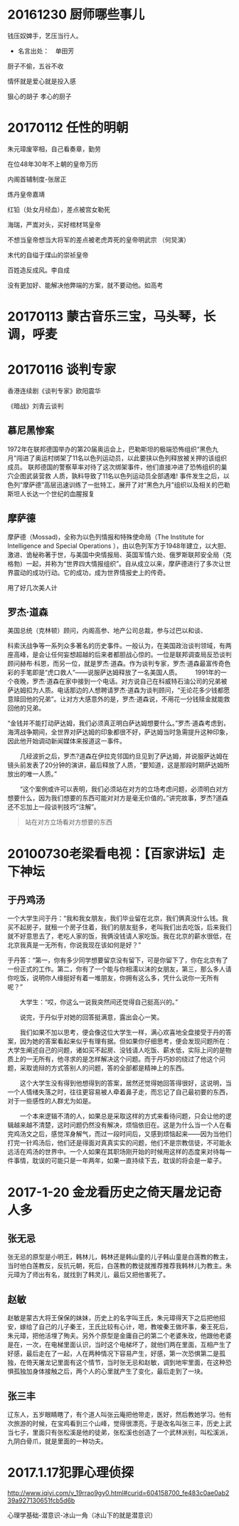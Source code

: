 # 20161230 厨师哪些事儿

钱压奴婢手，艺压当行人。
- 名言出处：　单田芳

厨子不偷，五谷不收

情怀就是爱心就是投入感

狠心的胡子 孝心的厨子

# 20170112 任性的明朝

朱元璋废宰相，自己看奏章，勤劳

在位48年30年不上朝的皇帝万历

内阁首辅制度-张居正

炼丹皇帝嘉靖

红铅（处女月经血），差点被宫女勒死

海瑞，严嵩对头，买好棺材骂皇帝

不想当皇帝想当大将军的差点被老虎弄死的皇帝明武宗
（何炅演）

末代的自缢于煤山的崇祯皇帝

百姓造反成风。李自成

没有更加好、能解决他弊端的方案，就不要动他。如高考

# 20170113 蒙古音乐三宝，马头琴，长调，呼麦

# 20170116 谈判专家

香港连续剧《谈判专家》欧阳震华

《暗战》刘青云谈判

## 慕尼黑惨案

 1972年在联邦德国举办的第20届奥运会上，巴勒斯坦的极端恐怖组织“黑色九月”闯进了奥运村绑架了11名以色列运动员，以此要挟以色列释放被关押的该组织成员。 联邦德国的警察草率对待了这次绑架事件，他们直接冲进了恐怖组织的巢穴企图武装营救 人质，孰料导致了11名以色列运动员全部遇难! 事件发生之后，以色列“摩萨德”高层迅速训练了一批特工，展开了对“黑色九月”组织以及相关的巴勒斯坦人长达一个世纪的血腥报复

## 摩萨德

摩萨德（Mossad)，全称为以色列情报和特殊使命局（The Institute for Intelligence and Special Operations ），由以色列军方于1948年建立，以大胆、激进、诡秘称著于世，与美国中央情报局、英国军情六处、俄罗斯联邦安全局（克格勃）一起，并称为“世界四大情报组织”。自从成立以来，摩萨德进行了多次让世界震动的成功行动。它的成功，成为世界情报史上的传奇。

用了好几次美人计
 
## 罗杰·道森

美国总统（克林顿）顾问，内阁高参、地产公司总裁，参与过巴以和谈、 

科索沃战争等一系列众多著名的历史事件。一般认为，在美国政治谈判领域，有两座高峰，是会让任何妄想超越的后来者都胆战心惊的。一位是联邦调查局反恐谈判顾问赫布·科恩，而另一位，就是罗杰·道森。作为谈判专家，罗杰·道森最富传奇色彩的手笔即是“虎口救人”——说服萨达姆释放了一名美国人质。
　　1991年的一个夜晚，罗杰·道森在家中接到一个电话。对方说自己在科威特石油公司的兄弟被萨达姆扣为人质。电话那边的人想聘请罗杰·道森为谈判顾问，“无论花多少钱都愿意赎回他的兄弟”。让对方大感意外的是，罗杰·道森说，不用花一分钱赎金就能救回他的兄弟。 

“金钱并不能打动萨达姆，我们必须真正明白萨达姆想要什么。”罗杰·道森考虑到，海湾战争期间，全世界对萨达姆的印象都很不好，萨达姆当时急需提升这种印象，因此他开始调动新闻媒体来报道这一事件。

　　几经波折之后，罗杰?道森在伊拉克邻国约旦见到了萨达姆，并说服萨达姆在镜头前发表了20分钟的演讲，最后释放了人质，“要知道，这是那段时期萨达姆所放出的唯一人质。”

　　“这个案例或许可以表明，我们必须站在对方的立场考虑问题，必须明白对方想要什么，因为我们想要的东西可能对对方是毫无价值的。”讲完故事，罗杰?道森还不忘加上一段谈判技巧“注解”。

> 站在对方立场看对方想要的东西

# 20100730老梁看电视：【百家讲坛】走下神坛

## 于丹鸡汤

一个大学生问于丹：“我和我女朋友，我们毕业留在北京，我们俩真没什么钱。我买不起房子，就租一个房子住着，我们的朋友挺多，老叫我们出去吃饭，后来我们就不好意思去了，老吃人家的饭，我俩没钱请人家吃饭。我在北京的薪水很低，在北京我真是一无所有，你说我现在该如何是好？”

于丹答：“第一，你有多少同学想要留京没有留下，可是你留下了，你在北京有了一份正式的工作。第二，你有了一个能与你相濡以沫的女朋友，第三，那么多人请你吃饭，说明你人缘挺好有着一堆朋友，你拥有这么多，凭什么说你一无所有呢？”

　　大学生：“哎，你这么一说我突然间还觉得自己挺高兴的。”

　　说完，于丹似乎对她的回答挺满意，露出会心一笑。

　　我们如果不加以思考，便会像这位大学生一样，满心欢喜地全盘接受于丹的答案，因为她的答案看起来似乎有理有据。但如果你仔细思考，便会发现问题所在：大学生阐述自己的问题，诸如买不起房、没钱请人吃饭、薪水低，实际上问的是物质上的一无所有，他寻求的是怎样解决这个问题。而于丹巧妙的绕过了他这个问题，采取诡辩的方式答别人的问题，答的全部都是精神上的东西。

　　这个大学生没有得到他想得到的答案，居然还觉得她回答得很好，这说明，当一个人情绪失落之时，往往更容易被人牵着鼻子走，而忘记了自己最初要的东西，对于一些感性的人群尤为如是。

　　一个本来逻辑不清的人，如果总是采取这样的方式来看待问题，只会让他的逻辑越来越不清楚，这时问题仍然没有解决，烦恼依旧在。这是为什么当一个人在看完鸡汤文之后，感觉浑身解气，而过一段时间后，又感到烦恼起来——因为当他们打完一针鸡汤后，他们还是得面对真真实实的问题，他们不是宗教信徒，不可能永远活在鸡汤的世界中。一个人如果在其职场刚开始的时候用这样的态度来对待每一件事情，耽误的可能只是一年两年，如果一直持续下去，耽误的将会是一辈子。

# 2017-1-20  金龙看历史之倚天屠龙记奇人多

## 张无忌

张无忌的原型是小明王，韩林儿，韩林还是韩山童的儿子韩山童是白莲教的教主，当时他白莲教反，反抗元朝，死后，白莲教的教徒就推荐推荐我韩林儿为教主。朱元璋为了师出有名，就找到了韩灵儿，最后又把他害死了。

## 赵敏

赵敏是蒙古大将王保保的妹妹，历史上的名字叫王氏，朱元璋得天下之后把他招安，嫁给了自己的儿子秦王，王氏比较有心计，嗯，教唆秦王做坏事，秦王死后，朱元璋，把他活埋了殉夫。另外个原型是金庸自己的第二个老婆朱玫，他跟他老婆是在，一次，在电梯里面认识，当时这个电梯坏了，就他们两在里面，互相产生了好感，最后走在了一起，人在两种情况下容易产生，好感，第一次恐惧第二是孤独，在倚天屠龙记里面有这个情节，当时张无忌和赵敏，调到地牢里面，在这种恐惧孤独加身体接触之后，两个人的心里就产生了变化，最后走到了一块。

## 张三丰

辽东人，五岁眼睛瞎了，有个道人叫张云庵把他带走，医好，然后教她学习。他有次旅游的时候，在宝鸡看到三个山峰，觉得很漂亮，于是改名叫张三丰，历史上武当七子，里面只有张松溪是他的徒弟，张松溪也创造了一个武林派别，叫松溪派，九阴白骨爪，就是里面的一种功夫。

# 2017.1.17犯罪心理侦探

http://www.iqiyi.com/v_19rrao9gy0.html#curid=604158700_fe483c0ae0ab239a927130651fcb5d6b

心理学基础-潜意识-冰山一角（冰山下的就是潜意识）

